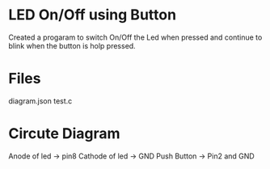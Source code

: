 # LED On/Off using Button

Created a progaram to switch On/Off the Led when pressed and continue to blink when the button is holp pressed.

# Files
   diagram.json
   test.c

# Circute Diagram
  Anode of led -> pin8
  Cathode of led -> GND
  Push Button -> Pin2 and GND

